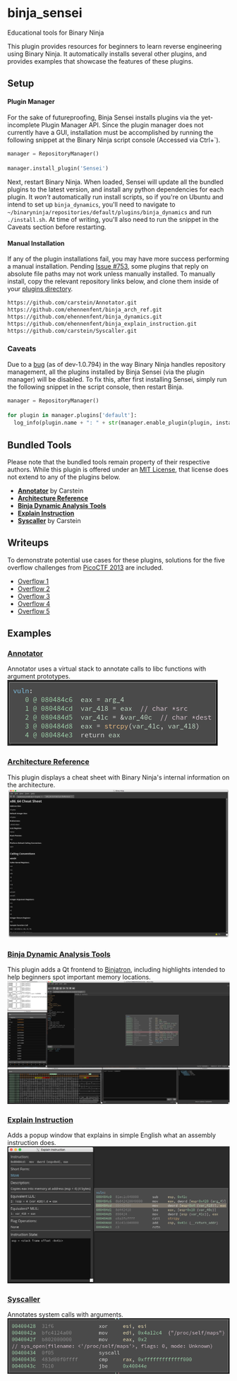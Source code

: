 # binja_sensei
Educational tools for Binary Ninja

This plugin provides resources for beginners to learn reverse engineering using Binary Ninja. It automatically installs several other plugins, and provides examples that showcase the features of these plugins.

## Setup

#### Plugin Manager
For the sake of futureproofing, Binja Sensei installs plugins via the yet-incomplete Plugin Manager API. Since the plugin manager does not currently have a GUI, installation must be accomplished by running the following snippet at the Binary Ninja script console (Accessed via Ctrl+\`).
```python
manager = RepositoryManager()

manager.install_plugin('Sensei')
```
Next, restart Binary Ninja. When loaded, Sensei will update all the bundled plugins to the latest version, and install any python dependencies for each plugin. It *won't* automatically run install scripts, so if you're on Ubuntu and intend to set up `binja_dynamics`, you'll need to navigate to `~/binaryninja/repositories/default/plugins/binja_dynamics` and run `./install.sh`. At time of writing, you'll also need to run the snippet in the Caveats section before restarting.

#### Manual Installation
If any of the plugin installations fail, you may have more success performing a manual installation. Pending [Issue #753](https://github.com/Vector35/binaryninja-api/issues/753), some plugins that reply on absolute file paths may not work unless manually installed. To manually install, copy the relevant repository links below, and clone them inside of your [plugins directory](https://github.com/Vector35/binaryninja-api/tree/master/python/examples#loading-plugins).
```
https://github.com/carstein/Annotator.git
https://github.com/ehennenfent/binja_arch_ref.git
https://github.com/ehennenfent/binja_dynamics.git
https://github.com/ehennenfent/binja_explain_instruction.git
https://github.com/carstein/Syscaller.git
```

### Caveats
Due to a [bug](https://github.com/Vector35/binaryninja-api/issues/740) (as of dev-1.0.794) in the way Binary Ninja handles repository management, all the plugins installed by Binja Sensei (via the plugin manager) will be disabled. To fix this, after first installing Sensei, simply run the following snippet in the script console, then restart Binja.
``` python
manager = RepositoryManager()

for plugin in manager.plugins['default']:
  log_info(plugin.name + ": " + str(manager.enable_plugin(plugin, install=False)))
```

## Bundled Tools
Please note that the bundled tools remain property of their respective authors. While this plugin is offered under an [MIT License](LICENSE), that license does not extend to any of the plugins below.
* [**Annotator**](#annotator) by Carstein
* [**Architecture Reference**](#architecture-reference)
* [**Binja Dynamic Analysis Tools**](#binja-dynamic-analysis-tools)
* [**Explain Instruction**](#explain-instruction)
* [**Syscaller**](#syscaller) by Carstein

## Writeups
To demonstrate potential use cases for these plugins, solutions for the five overflow challenges from [PicoCTF 2013](https://github.com/picoCTF/2013-Problems) are included.

* [Overflow 1](writeups/overflow1/writeup.md)
* [Overflow 2](writeups/overflow2/writeup.md)
* [Overflow 3](writeups/overflow3/writeup.md)
* [Overflow 4](writeups/overflow4/writeup.md)
* [Overflow 5](writeups/overflow5/writeup.md)

## Examples

### [Annotator](https://github.com/carstein/Annotator/)
Annotator uses a virtual stack to annotate calls to libc functions with argument prototypes.
![annotator screenshot](screenshots/annotator.png)

### [Architecture Reference](https://github.com/ehennenfent/binja_arch_ref)
This plugin displays a cheat sheet with Binary Ninja's internal information on the architecture.
![arch-ref screenshot](screenshots/arch-ref.png)

### [Binja Dynamic Analysis Tools](https://github.com/ehennenfent/binja_dynamics)
This plugin adds a Qt frontend to [Binjatron](https://github.com/snare/binjatron), including highlights intended to help beginners spot important memory locations.
![binja-dynamics screenshot](screenshots/binja-dynamics.png)

### [Explain Instruction](https://github.com/ehennenfent/binja_explain_instruction/)
Adds a popup window that explains in simple English what an assembly instruction does.
![binja-explain-instruction screenshot](screenshots/binja-explain-instruction.png)

### [Syscaller](https://github.com/carstein/Syscaller)
Annotates system calls with arguments.
![syscaller screenshot](screenshots/syscaller.png)
